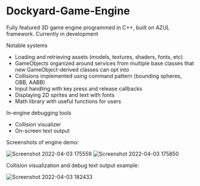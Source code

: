 # Dockyard-Game-Engine

Fully featured 3D game engine programmed in C++, built on AZUL framework. Currently in development

Notable systems
- Loading and retrieving assets (models, textures, shaders, fonts, etc)
- GameObjects organized around services from multiple base classes that new GameObject-derived classes can opt into
- Collisions implemented using command pattern (bounding spheres, OBB, AABB)
- Input handling with key press and release callbacks
- Displaying 2D sprites and text with fonts
- Math library with useful functions for users

In-engine debugging tools
- Collision visualizer
- On-screen text output

Screenshots of engine demo:

![Screenshot 2022-04-03 175559](https://user-images.githubusercontent.com/8291642/161453555-d73939f5-39ac-457c-97fc-f377191c25fe.png)
![Screenshot 2022-04-03 175850](https://user-images.githubusercontent.com/8291642/161453556-0bbc9784-653c-4d79-a3c0-cb80cda28eaa.png)

Collision visualization and debug text output example:

![Screenshot 2022-04-03 182433](https://user-images.githubusercontent.com/8291642/161453560-c691e8ef-2fe9-4c98-8a21-123d57d21f7e.png)
